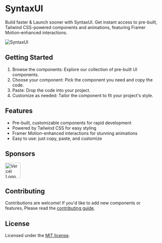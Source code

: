 # SyntaxUI

Build faster & Launch sooner with SyntaxUI. Get instant access to pre-built, Tailwind CSS-powered components and animations, featuring Framer Motion-enhanced interactions.

![SyntaxUI](https://raw.githubusercontent.com/Ansub/SyntaxUI/main/public/images/banner.png)

## Getting Started
 1. Browse the components: Explore our collection of pre-built UI components.
 2. Choose your component: Pick the component you need and copy the code.
 4. Paste: Drop the code into your project.
 4. Customize as needed: Tailor the component to fit your project's style.

## Features
- Pre-built, customizable components for rapid development
- Powered by Tailwind CSS for easy styling
- Framer Motion-enhanced interactions for stunning animations
- Easy to use: just copy, paste, and customize


## Sponsors

<!--sponsors start-->
<td align="center" valign="top">
        <a href="https://vercel.com" target="_blank">
          <img width="50" src="https://avatars.githubusercontent.com/u/14985020?s=200&v=4" alt="Vercel Logo" />
        </a><br />
      </td>

## Contributing
Contributions are welcome! If you'd like to add new components or features, Please read the [contributing guide](/CONTRIBUTING.md).

## License

Licensed under the [MIT license](https://git.new/syntax/blob/main/LICENSE).
